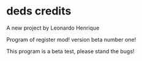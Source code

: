 # deds credits

A new project by Leonardo Henrique

Program of register mod!
version beta number one!

This program is a beta test, please stand the bugs!
